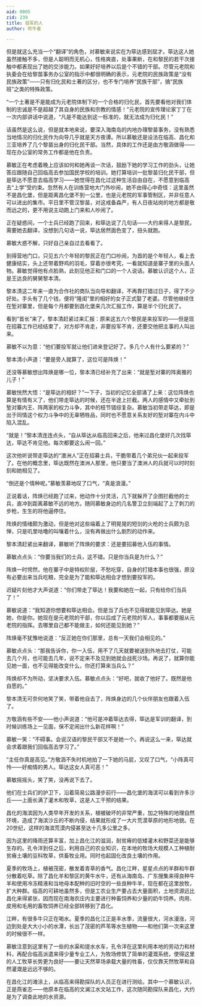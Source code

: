 ```yaml
---
aid: 0005
zid: 239
title: 投军的人
author: 吹牛者

---
```




  但是就这么充当一个“翻译”的角色，对慕敏来说实在为筚达感到屈才。筚达这人她虽然接触不多，但是人聪明而无机心，性格爽直，处事果断，在和黎民的若干次接触中都表现出了她的交涉能力。如果好好培养以后是个不错的干部。尽管元老院和执委会在给黎苗事务办公室的指示中都很明确的表示，元老院的民族政策是“没有民族政策”——只有归化民和土著的区分，也不专门培养“民族干部”，搞“民族班”之类的特殊政策。

  “一个土著是不是能成为元老院体制下的一个合格的归化民，首先要看他对我们体制的忠诚是不是超越了其自身的民族和宗教的情感！”元老院的宣传理论家丁丁在一次内部讲话中说道，“凡是不能达到这一标准的，就无法成为归化民！”

  话虽然是这么说，但是就本地来说，要深入海南岛的内地办理黎苗事务，没有熟悉当地情况的归化民作为向导几乎就是天方夜谭。所以慕敏还是设法在临高、昌化和三亚培养了几个黎苗出身的归化民干部。当然，具体的工作还是由方敬涵做得——现在办公室的常务工作都是他在负责。

  慕敏正在考虑着晚上应该如何和她再谈一次话，鼓励下她的学习工作的劲头，让她答应跟随自己回临高去参加国民学校的培训。她打算培训一批黎苗归化民干部，但是筚达不愿意去临高学习——她觉得在昌化过这种生活自由自在，不愿意到临高去“上学”受约束。忽然有人在训练营地大门外吵闹，她不由得心中奇怪：这里虽然不是昌化堡，但是距离昌化堡不到一公里，也是元老院的军事管制区，并非任意人可以进出的集市。平日里不管汉黎苗，对这戒备森严，有人日夜站岗的地方都是敬而远之的，更不用说主动跑上门来和人吵闹了。

  正在疑惑间，一个士兵已经跑了回来，和筚达说了几句话——大约来得人是黎民，需要她去翻译，没想到几句话一说，筚达居然面色变了，扭头就跑。

  慕敏大惑不解，只好自己亲自过去看看了。

  到得营地门口，只见五六个年轻的黎民正在门口吵闹，为首的是个年轻人，看上去健康结实，头上还带着野鸡的羽毛，穿着亦很考究，一看就知道是寨子里的头面人物。慕敏觉得他有点脸熟，此刻见他正和门口的一个人说话。慕敏认识这个人，正是王达良的舅舅黎本清。

  黎本清这二年来一直为合作社的商队当向导和翻译，不再靠打猎过日子，得了不少好处。手头有了几个钱，便将“隆闺”里的相好的女子正式娶了老婆。尽管他继续住在堑对寨里，但是每个月都要到昌化堡来几次汇报工作，算是半个归化民了。

  看到“首长”来了，黎本清赶紧过来汇报：原来这五六个黎民是来投军的——但是现在招募工作已经结束了，对方却不肯走，非要投军不肯，还要交他把主事的人叫出来。

  慕敏不以为意：“他们要投军就让他们进来登记好了。多几个人有什么要紧的？”

  黎本清小声道：“要是旁人就算了，这位可是阵焕！”

  还没等慕敏想出阵焕是哪一位，黎本清已经补充了出来：“就是堑对寨的阵奥雅的儿子！”

  慕敏恍然大悟：“是筚达的相好？”一下子，当初的记忆全部涌了上来：这位阵焕也算是有情有义了，他们带走筚达的时候，还在半途上拦截。两人的感情中又牵扯到堑对寨内王、阵两家的权力斗争，其中的枝节错综复杂。慕敏当初带走筚达，即是出于同情这个权力斗争中的无辜牺牲品，同时也不愿意关系友好的堑对寨在内斗中陷入混乱。

  “就是！”黎本清连连点头，“自从筚达从临高回来之后，他来过昌化堡好几次找筚达，筚达不肯见他。每次都要这么闹一回。”

  这次他听说带走筚达的“澳洲人”正在招募士兵，干脆带着几个弟兄伙一起来投军了。在他的概念里，筚达既然在澳洲人那里，他只要当了澳洲人的兵就可以时时刻刻和她相见了。

  “倒还是个情种呢。”慕敏羡慕地叹了口气，“真是浪漫。”

  正说着话，阵焕已经跑了过来，他动作十分灵活，几下就躲开了企图拦截他的士兵，直冲到距离慕敏不远的地方。随同慕敏身边的几名警卫立刻端起了上了刺刀的步枪，生生的将他逼停住。

  阵焕的情绪颇为激动，但是他对这些端着上了明晃晃的短剑的火枪的士兵颇为忌惮，只是叽里咕噜的叫嚷着什么，没有再做出什么剧烈的动作来。

  黎本清赶紧出来翻译，慕敏听了阵焕的要求：还是要招募他入伍的事情。

  慕敏点点头：“你要当我们的士兵，这不错。只是你当兵是为什么？”

  阵焕一时愕然，他在寨子中是特权阶层，不愁吃穿，自身的打猎本事也很强，原没有必要出来当兵吃粮，完全是为了能和筚达相会才想到要投军的。

  迟疑片刻他才大声说道：“你们带走了筚达！我要和她在一起，只有给你们当兵了！”

  慕敏说道：“我知道你想要和筚达相会。但是当了兵也不见得就能见到筚达。她是她，你是你。她现在是元老院的干部，你以后成了元老院的军人，事事都要服从元老院的指挥。去哪里自己都不能做主，如何还能见到她？”

  阵焕毫不犹豫地说道：“反正她在你们那里，总有一天我们会相见的。”

  慕敏点点头：“那我告诉你，你一入伍，用不了几天就要被送到外地去打仗，可能去几个月，也可能去几年，说不定来不及见到她就会战死沙场。再说了，就算你能见她一面，也不见得能改变什么，你还打算来当兵么？”

  阵焕却不为所动，坚决要求入伍。慕敏点点头：“好吧，就收了他好了。既然是他自愿的。”

  黎本清无可奈何地笑了笑，带着他自去了，阵焕身边的几个伙伴朋友也跟着入伍了。

  方敬涵有些不安——他小声说道：“他可是冲着筚达去得，筚达是军训的翻译，到时候训练场上一见面，保不定闹出什么新花样啊！”

  慕敏一笑：“不碍事。会说汉语的黎民干部又不是她一个。再说这么一来，筚达就会求着跟我们回临高去学习了。”

  “主任你真是高见。”方敬涵不失时机地拍了一下她的马屁，又叹了口气，“小阵真可怜——好痴情的男人。筚达这女人真可恶！”

  慕敏摇摇头，笑了笑，没再说下去了。

  他们在士兵们的护卫下，沿着简易公路漫步前行——昌化堡的海滨可以看到许多沙丘——上面长满了灌木和牧草，这是人工干预的结果。

  昌化的海滨因为人类早年开发的关系，植被破坏的非常严重，加之特殊的地理自然环境，造成了海滨沙丘的不断内侵，结果就形成了一大片荒漠草原的地形地貌。在20世纪，这样的海滨荒漠内侵甚至达十几多公里之多。

  因为这里的降雨还算丰富，加上昌化江的滋润，耐贫瘠的低矮灌木和野菜还是能够生存的。孔令洋到任之后，利用自己的农业知识，在本地的牧场大规模人工种植耐贫瘠土壤的豆科牧草，供畜牧业用。同时也起固化改良土壤的作用。

  夏季的牧场上，植被茂密，散发着青草的香气。昌化江畔，星星点点的羊群和牛群分散着吃草。除了昌化羊和黎区的黄牛水牛，还有从海南岛、广东搜集来得良种牛羊和使用冷冻精液和当地母本配种的旧时空的一些良种牛羊，现在都在这里放牧，扩大种群。临高的可耕地虽然多，但是工农业生产要占去大量面积，土地资源远比昌化来得紧张，因而现在南海农庄内主要进行种畜饲养和少量的奶牛饲养。肉用、皮用和毛用的畜牧饲养已经全部转移到了昌化。

  江畔，有很多牛只正在喝水。夏季的昌化江正是丰水季，流量很大，河水漫涨，河边到处是大大小小的水潭，长出了茂密的芦苇等水生植物——和他们第一次来这里的时候很不一样。

  慕敏注意到这里有了一些的水渠和提水水车，孔令洋在这里利用本地的劳动力和材料，再配合临高派遣来得少量专业工人，为牧场修筑了简单的灌溉系统，使得这里的人工牧草长势更为良好——要让天然草场承载大量的牲畜，仅仅靠天然牧草和自然灌溉是远远不够的。

  在昌化江的滩涂上，从临高来得勘探队的人员正在进行测绘。其中一个慕敏认识，正是燕雀志——他原本在临高的文澜江水文站工作，这次随同勘探队来昌化，大约是为了调查此地的水资源。



